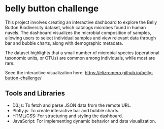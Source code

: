 # belly button challenge

This project involves creating an interactive dashboard to explore the Belly Button Biodiversity dataset, which catalogs microbes found in human navels. The dashboard visualizes the microbial composition of samples, allowing users to select individual samples and view relevant data through bar and bubble charts, along with demographic metadata.

The dataset highlights that a small number of microbial species (operational taxonomic units, or OTUs) are common among individuals, while most are rare.

Seee the interactive visualization here:
https://elizromero.github.io/belly-button-challenge/

## Tools and Libraries
- D3.js: To fetch and parse JSON data from the remote URL.
- Plotly.js: To create interactive bar and bubble charts.
- HTML/CSS: For structuring and styling the dashboard.
- JavaScript: For implementing dynamic behavior and data visualization.
